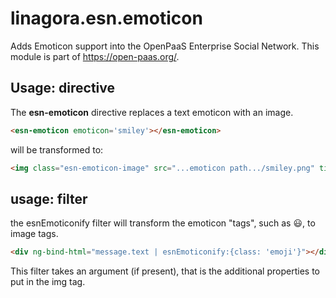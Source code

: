 # linagora.esn.emoticon

Adds Emoticon support into the OpenPaaS Enterprise Social Network. This module is part of https://open-paas.org/.

## Usage: directive

The **esn-emoticon** directive replaces a text emoticon with an image.

```html
<esn-emoticon emoticon='smiley'></esn-emoticon>
```
will be transformed to:
```html
<img class="esn-emoticon-image" src="...emoticon path.../smiley.png" title='smiley'>
```

## usage: filter

the esnEmoticonify filter will transform the emoticon "tags", such as :smiley:, to image tags.

```html
<div ng-bind-html="message.text | esnEmoticonify:{class: 'emoji'}"></div>
```

This filter takes an argument (if present), that is the additional properties to put in the img tag.
